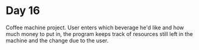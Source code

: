 # Day 16
Coffee machine project. User enters which beverage he'd like and how much money to put in, the program keeps track of resources still left in the machine and the change due to the user.
